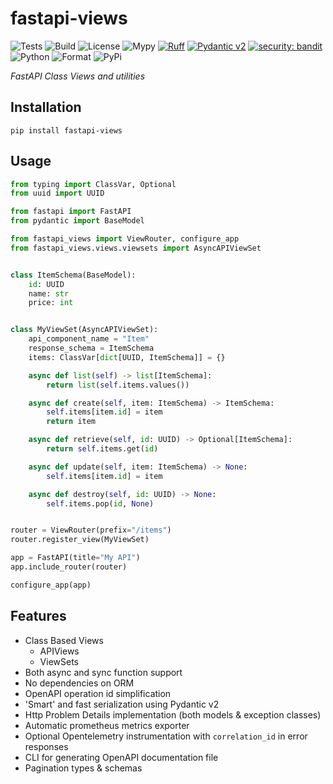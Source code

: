 # fastapi-views

![Tests](https://github.com/asynq-io/fastapi-views/workflows/Tests/badge.svg)
![Build](https://github.com/asynq-io/fastapi-views/workflows/Publish/badge.svg)
![License](https://img.shields.io/github/license/asynq-io/fastapi-views)
![Mypy](https://img.shields.io/badge/mypy-checked-blue)
[![Ruff](https://img.shields.io/endpoint?url=https://raw.githubusercontent.com/charliermarsh/ruff/main/assets/badge/v1.json)](https://github.com/charliermarsh/ruff)
[![Pydantic v2](https://img.shields.io/endpoint?url=https://raw.githubusercontent.com/pydantic/pydantic/main/docs/badge/v2.json)](https://docs.pydantic.dev/latest/contributing/#badges)
[![security: bandit](https://img.shields.io/badge/security-bandit-yellow.svg)](https://github.com/PyCQA/bandit)
![Python](https://img.shields.io/pypi/pyversions/fastapi-views)
![Format](https://img.shields.io/pypi/format/fastapi-views)
![PyPi](https://img.shields.io/pypi/v/fastapi-views)

*FastAPI Class Views and utilities*

## Installation

```shell
pip install fastapi-views
```

## Usage

```python
from typing import ClassVar, Optional
from uuid import UUID

from fastapi import FastAPI
from pydantic import BaseModel

from fastapi_views import ViewRouter, configure_app
from fastapi_views.views.viewsets import AsyncAPIViewSet


class ItemSchema(BaseModel):
    id: UUID
    name: str
    price: int


class MyViewSet(AsyncAPIViewSet):
    api_component_name = "Item"
    response_schema = ItemSchema
    items: ClassVar[dict[UUID, ItemSchema]] = {}

    async def list(self) -> list[ItemSchema]:
        return list(self.items.values())

    async def create(self, item: ItemSchema) -> ItemSchema:
        self.items[item.id] = item
        return item

    async def retrieve(self, id: UUID) -> Optional[ItemSchema]:
        return self.items.get(id)

    async def update(self, item: ItemSchema) -> None:
        self.items[item.id] = item

    async def destroy(self, id: UUID) -> None:
        self.items.pop(id, None)


router = ViewRouter(prefix="/items")
router.register_view(MyViewSet)

app = FastAPI(title="My API")
app.include_router(router)

configure_app(app)
```

## Features

- Class Based Views
  - APIViews
  - ViewSets
- Both async and sync function support
- No dependencies on ORM
- OpenAPI operation id simplification
- 'Smart' and fast serialization using Pydantic v2
- Http Problem Details implementation (both models & exception classes)
- Automatic prometheus metrics exporter
- Optional Opentelemetry instrumentation with `correlation_id` in error responses
- CLI for generating OpenAPI documentation file
- Pagination types & schemas